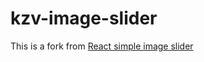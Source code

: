 # kzv-image-slider

This is a fork from [React simple image slider](https://github.com/kimcoder/react-simple-image-slider)
